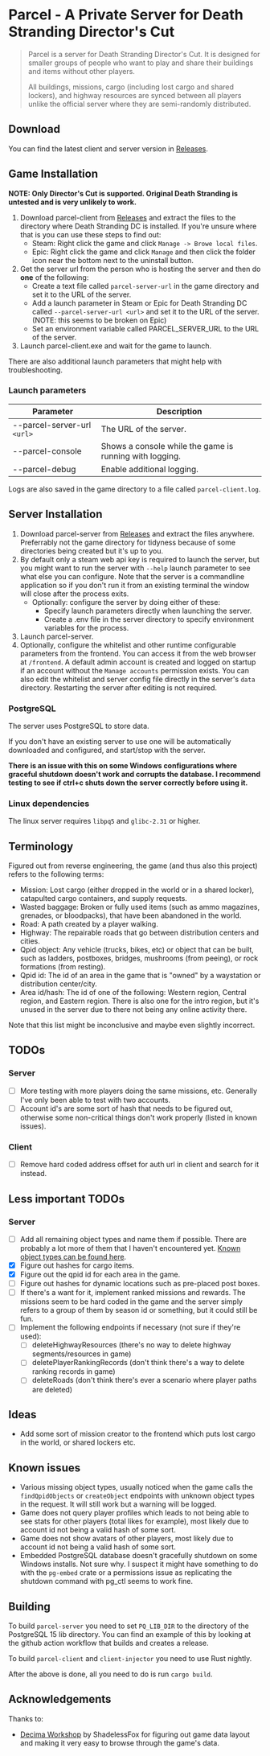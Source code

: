 # Parcel - A Private Server for Death Stranding Director's Cut

> Parcel is a server for Death Stranding Director's Cut. It is designed for smaller groups of people who want to play and share their buildings and items without other players.
>
> All buildings, missions, cargo (including lost cargo and shared lockers), and highway resources are synced between all players unlike the official server where they are semi-randomly distributed.

## Download

You can find the latest client and server version in [Releases](https://github.com/Skippeh/parcel-thief/releases).

## Game Installation

**NOTE: Only Director's Cut is supported. Original Death Stranding is untested and is very unlikely to work.**

1. Download parcel-client from [Releases](https://github.com/Skippeh/parcel-thief/releases) and
   extract the files to the directory where Death Stranding DC is installed. If you're unsure where that is you can use these steps to find out:
   - Steam: Right click the game and click `Manage -> Browe local files`.
   - Epic: Right click the game and click `Manage` and then click the folder icon near the bottom next to the uninstall button.
2. Get the server url from the person who is hosting the server and then do **one** of the following:
   - Create a text file called `parcel-server-url` in the game directory and set it to the URL of the server.
   - Add a launch parameter in Steam or Epic for Death Stranding DC called `--parcel-server-url <url>` and set it to the URL of the server. (NOTE: this seems to be broken on Epic)
   - Set an environment variable called PARCEL_SERVER_URL to the URL of the server.
3. Launch parcel-client.exe and wait for the game to launch.

There are also additional launch parameters that might help with troubleshooting.

### Launch parameters

| Parameter                   | Description                                             |
| --------------------------- | ------------------------------------------------------- |
| --parcel-server-url `<url>` | The URL of the server.                                  |
| --parcel-console            | Shows a console while the game is running with logging. |
| --parcel-debug              | Enable additional logging.                              |

Logs are also saved in the game directory to a file called `parcel-client.log`.

## Server Installation

1. Download parcel-server from [Releases](https://github.com/Skippeh/parcel-thief/releases) and
   extract the files anywhere. Preferrably not the game directory for tidyness because of some directories being created but it's up to you.
2. By default only a steam web api key is required to launch the server, but you might want to run the server with `--help` launch parameter to see what else you can configure. Note that the server is a commandline application so if you don't run it from an existing terminal the window will close after the process exits.
   - Optionally: configure the server by doing either of these:
     - Specify launch parameters directly when launching the server.
     - Create a .env file in the server directory to specify environment variables for the process.
3. Launch parcel-server.
4. Optionally, configure the whitelist and other runtime configurable parameters from the frontend.
   You can access it from the web browser at `/frontend`.
   A default admin account is created and logged on startup if an account without the `Manage accounts` permission exists.
   You can also edit the whitelist and server config file directly in the server's `data` directory. Restarting the server after editing is not required.

### PostgreSQL

The server uses PostgreSQL to store data.

If you don't have an existing server to use one will be automatically downloaded and configured, and start/stop with the server.

**There is an issue with this on some Windows configurations where graceful shutdown doesn't work and corrupts the database. I recommend testing to see if ctrl+c shuts down the server correctly before using it.**

### Linux dependencies

The linux server requires `libpq5` and `glibc-2.31` or higher.

## Terminology

Figured out from reverse engineering, the game (and thus also this project) refers to the following terms:

- Mission: Lost cargo (either dropped in the world or in a shared locker), catapulted cargo containers, and supply requests.
- Wasted baggage: Broken or fully used items (such as ammo magazines, grenades, or bloodpacks), that have been abandoned in the world.
- Road: A path created by a player walking.
- Highway: The repairable roads that go between distribution centers and cities.
- Qpid object: Any vehicle (trucks, bikes, etc) or object that can be built, such as ladders, postboxes, bridges, mushrooms (from peeing), or rock formations (from resting).
- Qpid id: The id of an area in the game that is "owned" by a waystation or distribution center/city.
- Area id/hash: The id of one of the following: Western region, Central region, and Eastern region. There is also one for the intro region, but it's unused in the server due to there not being any online activity there.

Note that this list might be inconclusive and maybe even slightly incorrect.

## TODOs

### Server

- [ ] More testing with more players doing the same missions, etc. Generally I've only been able to test with two accounts.
- [ ] Account id's are some sort of hash that needs to be figured out, otherwise some non-critical things don't work properly (listed in known issues).

### Client

- [ ] Remove hard coded address offset for auth url in client and search for it instead.

## Less important TODOs

### Server

- [ ] Add all remaining object types and name them if possible. There are probably a lot more of them that I haven't encountered yet. [Known object types can be found here](https://github.com/Skippeh/parcel-thief/blob/main/parcel-common/src/api_types/object.rs#L159).
- [x] Figure out hashes for cargo items.
- [x] Figure out the qpid id for each area in the game.
- [ ] Figure out hashes for dynamic locations such as pre-placed post boxes.
- [ ] If there's a want for it, implement ranked missions and rewards. The missions seem to be hard coded in the game and the server simply refers to a group of them by season id or something, but it could still be fun.
- [ ] Implement the following endpoints if necessary (not sure if they're used):
  - [ ] deleteHighwayResources (there's no way to delete highway segments/resources in game)
  - [ ] deletePlayerRankingRecords (don't think there's a way to delete ranking records in game)
  - [ ] deleteRoads (don't think there's ever a scenario where player paths are deleted)

## Ideas

- Add some sort of mission creator to the frontend which puts lost cargo in the world, or shared lockers etc.

## Known issues

- Various missing object types, usually noticed when the game calls the `findQpidObjects` or `createObject` endpoints with unknown object types in the request. It will still work but a warning will be logged.
- Game does not query player profiles which leads to not being able to see stats for other players (total likes for example), most likely due to account id not being a valid hash of some sort.
- Game does not show avatars of other players, most likely due to account id not being a valid hash of some sort.
- Embedded PostgreSQL database doesn't gracefully shutdown on some Windows installs. Not sure why. I suspect it might have something to do with the `pg-embed` crate or a permissions issue as replicating the shutdown command with pg_ctl seems to work fine.

## Building

To build `parcel-server` you need to set `PQ_LIB_DIR` to the directory of the PostgreSQL 15 lib directory. You can find an example of this by looking at the github action workflow that builds and creates a release.

To build `parcel-client` and `client-injector` you need to use Rust nightly.

After the above is done, all you need to do is run `cargo build`.

## Acknowledgements

Thanks to:

- [Decima Workshop](https://github.com/ShadelessFox/decima) by ShadelessFox for figuring out game data layout and making it very easy to browse through the game's data.
